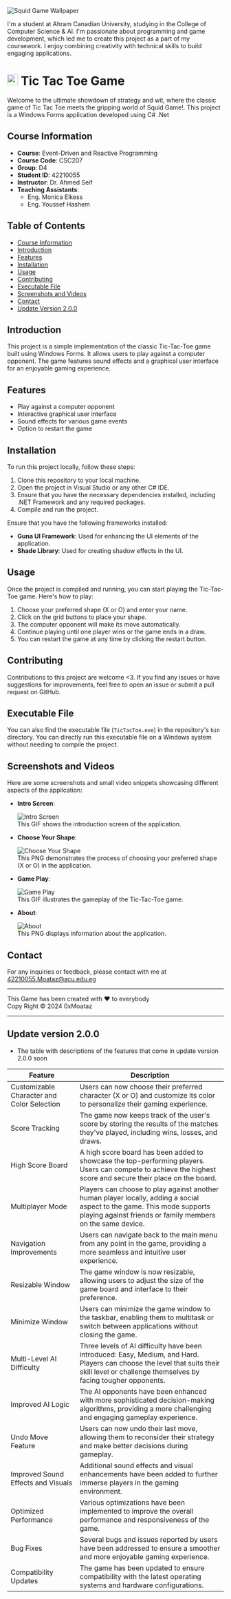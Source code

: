 
![Squid Game Wallpaper](Doc/Screenshot/SquidGame.jpg)

I'm a student at Ahram Canadian University, studying in the College of Computer Science & AI. I'm passionate about programming and game development, which led me to create this project as a part of my coursework. I enjoy combining creativity with technical skills to build engaging applications.

# <img src="Doc/Icons/TicTacToe.ico" width="25" height="25"/> Tic Tac Toe Game 

Welcome to the ultimate showdown of strategy and wit, where the classic game of Tic Tac Toe meets the gripping world of Squid Game!. This project is a Windows Forms application developed using C# .Net

## Course Information

- **Course**: Event-Driven and Reactive Programming
- **Course Code**: CSC207
- **Group**: D4
- **Student ID**: 42210055
- **Instructor**: Dr. Ahmed Seif
- **Teaching Assistants**:
  - Eng. Monica Elkess
  - Eng. Youssef Hashem

## Table of Contents

- [Course Information](#course-information)
- [Introduction](#introduction)
- [Features](#features)
- [Installation](#installation)
- [Usage](#usage)
- [Contributing](#contributing)
- [Executable File](#executable-file)
- [Screenshots and Videos](#screenshots-and-videos)
- [Contact](#contact)
- [Update Version 2.0.0](#update-version-200)

## Introduction

This project is a simple implementation of the classic Tic-Tac-Toe game built using Windows Forms. It allows users to play against a computer opponent. The game features sound effects and a graphical user interface for an enjoyable gaming experience.

## Features

- Play against a computer opponent
- Interactive graphical user interface
- Sound effects for various game events
- Option to restart the game

## Installation

To run this project locally, follow these steps:

1. Clone this repository to your local machine.
2. Open the project in Visual Studio or any other C# IDE.
3. Ensure that you have the necessary dependencies installed, including .NET Framework and any required packages.
4. Compile and run the project.

Ensure that you have the following frameworks installed:

- **Guna UI Framework**: Used for enhancing the UI elements of the application.
- **Shade Library**: Used for creating shadow effects in the UI.

## Usage

Once the project is compiled and running, you can start playing the Tic-Tac-Toe game. Here's how to play:

1. Choose your preferred shape (X or O) and enter your name.
2. Click on the grid buttons to place your shape.
3. The computer opponent will make its move automatically.
4. Continue playing until one player wins or the game ends in a draw.
5. You can restart the game at any time by clicking the restart button.

## Contributing

Contributions to this project are welcome <3. If you find any issues or have suggestions for improvements, feel free to open an issue or submit a pull request on GitHub.

## Executable File

You can also find the executable file (`TicTacToe.exe`) in the repository's `bin` directory. You can directly run this executable file on a Windows system without needing to compile the project.

## Screenshots and Videos

Here are some screenshots and small video snippets showcasing different aspects of the application:

- **Intro Screen**:
  
  ![Intro Screen](Doc/Screenshot/sg1600x900.gif)  
  This GIF shows the introduction screen of the application.

- **Choose Your Shape**:
  
  ![Choose Your Shape](Doc/Screenshot/Screen04.gif)  
  This PNG demonstrates the process of choosing your preferred shape (X or O) in the application.

- **Game Play**:
  
  ![Game Play](Doc/Screenshot/Screen01.gif)  
  This GIF illustrates the gameplay of the Tic-Tac-Toe game.
  
- **About**:

  ![About](Doc/Screenshot/Screen05.gif)  
  This PNG displays information about the application.
  
## Contact

For any inquiries or feedback, please contact with me at 42210055.Moataz@acu.edu.eg

---

This Game has been created with ❤️ to everybody  
Copy Right © 2024 0xMoataz

---
## Update version 2.0.0
- The table with descriptions of the features that come in update version 2.0.0 soon

| Feature                                          | Description                                                                                             |
|--------------------------------------------------|---------------------------------------------------------------------------------------------------------|
| Customizable Character and Color Selection       | Users can now choose their preferred character (X or O) and customize its color to personalize their gaming experience. |
| Score Tracking                                   | The game now keeps track of the user's score by storing the results of the matches they've played, including wins, losses, and draws. |
| High Score Board                                 | A high score board has been added to showcase the top-performing players. Users can compete to achieve the highest score and secure their place on the board. |
| Multiplayer Mode                                 | Players can choose to play against another human player locally, adding a social aspect to the game. This mode supports playing against friends or family members on the same device. |
| Navigation Improvements                          | Users can navigate back to the main menu from any point in the game, providing a more seamless and intuitive user experience. |
| Resizable Window                                 | The game window is now resizable, allowing users to adjust the size of the game board and interface to their preference. |
| Minimize Window                                  | Users can minimize the game window to the taskbar, enabling them to multitask or switch between applications without closing the game. |
| Multi-Level AI Difficulty                        | Three levels of AI difficulty have been introduced: Easy, Medium, and Hard. Players can choose the level that suits their skill level or challenge themselves by facing tougher opponents. |
| Improved AI Logic                                | The AI opponents have been enhanced with more sophisticated decision-making algorithms, providing a more challenging and engaging gameplay experience. |
| Undo Move Feature                                | Users can now undo their last move, allowing them to reconsider their strategy and make better decisions during gameplay. |
| Improved Sound Effects and Visuals               | Additional sound effects and visual enhancements have been added to further immerse players in the gaming environment. |
| Optimized Performance                            | Various optimizations have been implemented to improve the overall performance and responsiveness of the game. |
| Bug Fixes                                        | Several bugs and issues reported by users have been addressed to ensure a smoother and more enjoyable gaming experience. |
| Compatibility Updates                            | The game has been updated to ensure compatibility with the latest operating systems and hardware configurations. |
